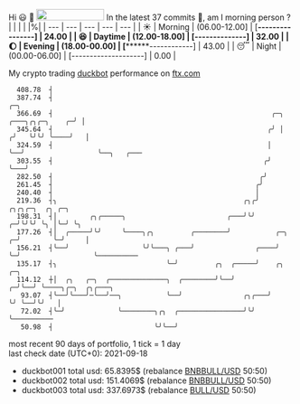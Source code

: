 Hi :smiley: :wave: <img src="https://jojoee.jojoee.com/api/utcnow?refresh" width="120" height="20">
In the latest 37 commits :bug:, am I morning person ? 
| | | | |%|
| --- | --- | --- | --- | --- |
| :sunny: | Morning | (06.00-12.00] | [****----------------] | 24.00 |
| :satisfied: | Daytime | (12.00-18.00] | [******--------------] | 32.00 |
| :moon: | Evening | (18.00-00.00] | [********------------] | 43.00 |
| :sleeping: | Night | (00.00-06.00] | [--------------------] | 0.00 |

My crypto trading [duckbot](https://github.com/jojoee/duckbot) performance on [ftx.com](https://ftx.com/#a=13144711)
```
  408.78  ┤
  387.74  ┤                                                                            ╭─╮
  366.69  ┤                                                      ╭─╮   ╭───╮╭╮╭─╮    ╭─╯ │
  345.64  ┤                                                     ╭╯ │  ╭╯   ╰╯╰╯ ╰────╯   │
  324.59  ┤                                                     │  ╰──╯                  ╰──╮   ╭───
  303.55  ┤                                                    ╭╯                           ╰───╯
  282.50  ┤                                                   ╭╯
  261.45  ┤                                                  ╭╯
  240.40  ┤                                                  │
  219.36  ┤╮                                              ╭╮╭╯            ╭╮╭╮╭─╮  ╭╮ ╭─╮
  198.31  ┤│        ╭╮╭─────╮                         ╭───╯╰╯           ╭─╯╰╯╰╯ ╰╮ │╰─╯ ╰╮
  177.26  ┤│  ╭─────╯╰╯     ╰────╮╭╮         ╭────────╯           ╭─╮ ╭─╯        ╰─╯     │
  156.21  ┤╰──╯                  ╰╯╰───╮ ╭───╯               ╭────╯ ╰─╯                  ╰──────────
  135.17  ┤╮                           ╰─╯         ╭╮  ╭─────╯    ╭╮  ╭─╮
  114.12  ┼│  ╭╮   ╭─╮  ╭──────────────╮  ╭────────╯╰──╯        ╭─╯╰──╯ ╰────╮╭─╮  ╭╮╭───╮
   93.07  ┤╰──╯╰───╯─╰──╯──╮           ╰──╯               ╭╮╭───╯            ╰╯ ╰──╯╰╯   │
   72.02  ┤╰─╯             ╰────────╮╭╮  ╭────────────────╯╰╯                            ╰──────────
   50.98  ┤                         ╰╯╰──╯
```
most recent 90 days of portfolio, 1 tick = 1 day<br />
last check date (UTC+0): 2021-09-18
- duckbot001 total usd: 65.8395$ (rebalance [BNBBULL/USD](https://ftx.com/trade/DOGEBULL/USD#a=13144711) 50:50)
- duckbot002 total usd: 151.4069$ (rebalance [BNBBULL/USD](https://ftx.com/trade/BNBBULL/USD#a=13144711) 50:50)
- duckbot003 total usd: 337.6973$ (rebalance [BULL/USD](https://ftx.com/trade/BULL/USD#a=13144711) 50:50)

